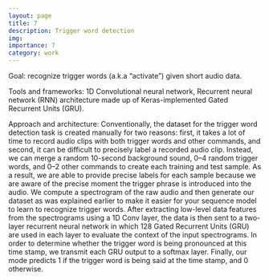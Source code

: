 ```yaml
---
layout: page
title: 7
description: Trigger word detection
img:
importance: 7
category: work
---
```

Goal: recognize trigger words (a.k.a “activate”) given short audio data.

Tools and frameworks: 1D Convolutional neural network, Recurrent neural network (RNN) architecture made up of Keras-implemented Gated Recurrent Units (GRU).

Approach and architecture: Conventionally, the dataset for the trigger word detection task is created manually for two reasons: first, it takes a lot of time to record audio clips with both trigger words and other commands, and second, it can be difficult to precisely label a recorded audio clip. Instead, we can merge a random 10-second background sound, 0–4 random trigger words, and 0–2 other commands to create each training and test sample. As a result, we are able to provide precise labels for each sample because we are aware of the precise moment the trigger phrase is introduced into the audio. We compute a spectrogram of the raw audio and then generate our dataset as was explained earlier to make it easier for your sequence model to learn to recognize trigger words. After extracting low-level data features from the spectrograms using a 1D Conv layer, the data is then sent to a two-layer recurrent neural network in which 128 Gated Recurrent Units (GRU) are used in each layer to evaluate the context of the input spectrograms. In order to determine whether the trigger word is being pronounced at this time stamp, we transmit each GRU output to a softmax layer. Finally, our mode predicts 1 if the trigger word is being said at the time stamp, and 0 otherwise.
